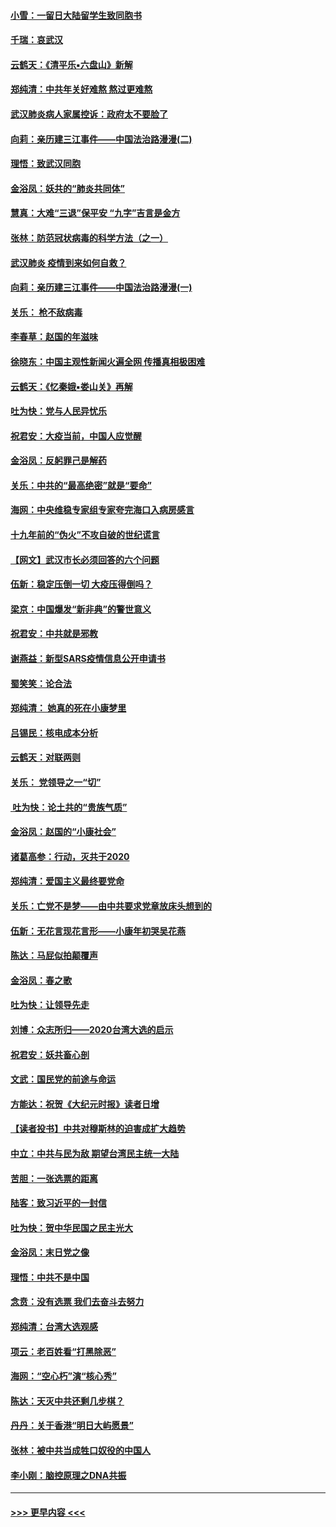 #### [小雪：一留日大陆留学生致同胞书](../pages/nsc993/n11834624.md?t=02010144) 
#### [千瑞：哀武汉](../pages/nsc993/n11833647.md?t=02010144) 
#### [云鹤天：《清平乐▪六盘山》新解](../pages/nsc993/n11833611.md?t=02010144) 
#### [郑纯清：中共年关好难熬 熬过更难熬](../pages/nsc993/n11833489.md?t=02010144) 
#### [武汉肺炎病人家属控诉：政府太不要脸了](../pages/nsc993/n11833205.md?t=02010144) 
#### [向莉：亲历建三江事件——中国法治路漫漫(二)](../pages/nsc993/n11829102.md?t=02010144) 
#### [理悟：致武汉同胞](../pages/nsc993/n11831522.md?t=02010144) 
#### [金浴凤：妖共的“肺炎共同体”](../pages/nsc993/n11829448.md?t=02010144) 
#### [慧真：大难“三退”保平安 “九字”吉言是金方](../pages/nsc993/n11829501.md?t=02010144) 
#### [张林：防范冠状病毒的科学方法（之一）](../pages/nsc993/n11828618.md?t=02010144) 
#### [武汉肺炎 疫情到来如何自救？](../pages/nsc993/n11827632.md?t=02010144) 
#### [向莉：亲历建三江事件——中国法治路漫漫(一)](../pages/nsc993/n11827190.md?t=02010144) 
#### [关乐： 枪不敌病毒](../pages/nsc993/n11826746.md?t=02010144) 
#### [李春草：赵国的年滋味](../pages/nsc993/n11826321.md?t=02010144) 
#### [徐晓东：中国主观性新闻火遍全网 传播真相极困难](../pages/nsc993/n11826508.md?t=02010144) 
#### [云鹤天：《忆秦娥▪娄山关》再解](../pages/nsc993/n11824682.md?t=02010144) 
#### [吐为快：党与人民异忧乐](../pages/nsc993/n11824660.md?t=02010144) 
#### [祝君安：大疫当前，中国人应觉醒](../pages/nsc993/n11821946.md?t=02010144) 
#### [金浴凤：反躬罪己是解药](../pages/nsc993/n11820280.md?t=02010144) 
#### [关乐：中共的“最高绝密”就是“要命”](../pages/nsc993/n11816946.md?t=02010144) 
#### [海网：中央维稳专家组专家夸完海口入病房感言](../pages/nsc993/n11815138.md?t=02010144) 
#### [十九年前的“伪火”不攻自破的世纪谎言](../pages/nsc993/n11813238.md?t=02010144) 
#### [【网文】武汉市长必须回答的六个问题](../pages/nsc993/n11813848.md?t=02010144) 
#### [伍新：稳定压倒一切 大疫压得倒吗？](../pages/nsc993/n11812634.md?t=02010144) 
#### [梁京：中国爆发“新非典”的警世意义](../pages/nsc993/n11812554.md?t=02010144) 
#### [祝君安：中共就是邪教](../pages/nsc993/n11812431.md?t=02010144) 
#### [谢燕益：新型SARS疫情信息公开申请书](../pages/nsc993/n11808840.md?t=02010144) 
#### [蜀笑笑：论合法](../pages/nsc993/n11808064.md?t=02010144) 
#### [郑纯清： 她真的死在小康梦里](../pages/nsc993/n11806623.md?t=02010144) 
#### [吕锡民：核电成本分析](../pages/nsc993/n11806284.md?t=02010144) 
#### [云鹤天：对联两则](../pages/nsc993/n11805957.md?t=02010144) 
#### [关乐： 党领导之一“切”](../pages/nsc993/n11804505.md?t=02010144) 
#### [ 吐为快：论土共的“贵族气质”](../pages/nsc993/n11804490.md?t=02010144) 
#### [金浴凤：赵国的“小康社会”](../pages/nsc993/n11804452.md?t=02010144) 
#### [诸葛高参：行动，灭共于2020](../pages/nsc993/n11804120.md?t=02010144) 
#### [郑纯清：爱国主义最终要党命](../pages/nsc993/n11802197.md?t=02010144) 
#### [关乐：亡党不是梦——由中共要求党章放床头想到的](../pages/nsc993/n11802156.md?t=02010144) 
#### [伍新：无花言现花言形——小康年初哭吴花燕](../pages/nsc993/n11800044.md?t=02010144) 
#### [陈达：马屁似拍颠覆声](../pages/nsc993/n11800010.md?t=02010144) 
#### [金浴凤：春之歌](../pages/nsc993/n11797687.md?t=02010144) 
#### [吐为快：让领导先走](../pages/nsc993/n11797512.md?t=02010144) 
#### [刘博：众志所归——2020台湾大选的启示](../pages/nsc993/n11796878.md?t=02010144) 
#### [祝君安：妖共畜心剖](../pages/nsc993/n11794273.md?t=02010144) 
#### [文武：国民党的前途与命运](../pages/nsc993/n11794198.md?t=02010144) 
#### [方能达：祝贺《大纪元时报》读者日增](../pages/nsc993/n11793807.md?t=02010144) 
#### [【读者投书】中共对穆斯林的迫害成扩大趋势](../pages/nsc993/n11791371.md?t=02010144) 
#### [中立：中共与民为敌 期望台湾民主统一大陆](../pages/nsc993/n11790392.md?t=02010144) 
#### [苦胆：一张选票的距离](../pages/nsc993/n11788914.md?t=02010144) 
#### [陆客：致习近平的一封信](../pages/nsc993/n11788867.md?t=02010144) 
#### [吐为快：贺中华民国之民主光大](../pages/nsc993/n11788618.md?t=02010144) 
#### [金浴凤：末日党之像](../pages/nsc993/n11787475.md?t=02010144) 
#### [理悟：中共不是中国](../pages/nsc993/n11787463.md?t=02010144) 
#### [念贲：没有选票  我们去奋斗去努力](../pages/nsc993/n11787398.md?t=02010144) 
#### [郑纯清：台湾大选观感](../pages/nsc993/n11786210.md?t=02010144) 
#### [项云：老百姓看“打黑除恶”](../pages/nsc993/n11785398.md?t=02010144) 
#### [海网：“空心朽”演“核心秀”](../pages/nsc993/n11783874.md?t=02010144) 
#### [陈达：天灭中共还剩几步棋？](../pages/nsc993/n11783719.md?t=02010144) 
#### [丹丹：关于香港“明日大屿愿景”](../pages/nsc993/n11783273.md?t=02010144) 
#### [张林：被中共当成牲口奴役的中国人](../pages/nsc993/n11782397.md?t=02010144) 
#### [李小刚：脑控原理之DNA共振](../pages/nsc993/n11780962.md?t=02010144) 

----
#### [ >>> 更早内容 <<< ](../indexes/nsc993-earlier.md)

